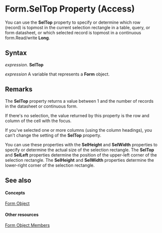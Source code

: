
# Form.SelTop Property (Access)

You can use the  **SelTop** property to specify or determine which row (record) is topmost in the current selection rectangle in a table, query, or form datasheet, or which selected record is topmost in a continuous form.Read/write **Long**.


## Syntax

 _expression_. **SelTop**

 _expression_ A variable that represents a **Form** object.


## Remarks

The  **SelTop** property returns a value between 1 and the number of records in the datasheet or continuous form.

If there's no selection, the value returned by this property is the row and column of the cell with the focus.

If you've selected one or more columns (using the column headings), you can't change the setting of the  **SelTop** property.

You can use these properties with the  **SelHeight** and **SelWidth** properties to specify or determine the actual size of the selection rectangle. The **SelTop** and **SelLeft** properties determine the position of the upper-left corner of the selection rectangle. The **SelHeight** and **SelWidth** properties determine the lower-right corner of the selection rectangle.


## See also


#### Concepts


[Form Object](72ef9219-142b-b690-b696-3eba9a5d4522.md)
#### Other resources


[Form Object Members](e1976b58-28ca-8f76-cdf3-6732cb06ce6c.md)
